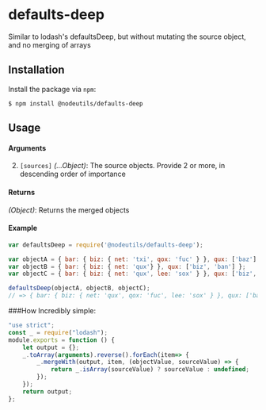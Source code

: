 # defaults-deep

Similar to lodash's defaultsDeep, but without mutating the source object, and no merging of arrays


## Installation

Install the package via `npm`:

```
$ npm install @nodeutils/defaults-deep
```

## Usage

#### Arguments
2. `[sources]` *(...Object)*: The source objects. Provide 2 or more, in descending order of importance

#### Returns
*(Object)*: Returns the merged objects

#### Example
```js
var defaultsDeep = require('@nodeutils/defaults-deep');

var objectA = { bar: { biz: { net: 'txi', qox: 'fuc' } }, qux: ['baz'] };
var objectB = { bar: { biz: { net: 'qux'} }, qux: ['biz', 'ban'] };
var objectC = { bar: { biz: { net: 'qux', lee: 'sox' } }, qux: ['biz', 'rep'], foo: 'bar' };

defaultsDeep(objectA, objectB, objectC);
// => { bar: { biz: { net: 'qux', qox: 'fuc', lee: 'sox' } }, qux: ['baz'], foo: 'bar' }
```

###How
Incredibly simple:
```js
"use strict";
const _ = require("lodash");
module.exports = function () {
    let output = {};
    _.toArray(arguments).reverse().forEach(item=> {
        _.mergeWith(output, item, (objectValue, sourceValue) => {
            return _.isArray(sourceValue) ? sourceValue : undefined;
        });
    });
    return output;
};
```